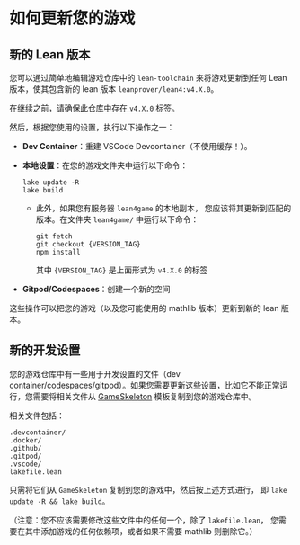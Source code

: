 # 如何更新您的游戏

## 新的 Lean 版本

您可以通过简单地编辑游戏仓库中的 `lean-toolchain` 来将游戏更新到任何 Lean 版本，使其包含新的 lean 版本 `leanprover/lean4:v4.X.0`。

在继续之前，请确保[此仓库中存在 `v4.X.0` 标签](https://github.com/leanprover-community/lean4game/tags)。

然后，根据您使用的设置，执行以下操作之一：

* **Dev Container**：重建 VSCode Devcontainer（不使用缓存！）。
* **本地设置**：在您的游戏文件夹中运行以下命令：
  ```
  lake update -R
  lake build
  ```

  * 此外，如果您有服务器 `lean4game` 的本地副本，
    您应该将其更新到匹配的版本。在文件夹 `lean4game/` 中运行以下命令：
    ```
    git fetch
    git checkout {VERSION_TAG}
    npm install
    ```
    其中 `{VERSION_TAG}` 是上面形式为 `v4.X.0` 的标签
* **Gitpod/Codespaces**：创建一个新的空间

这些操作可以把您的游戏（以及您可能使用的 mathlib 版本）更新到新的 lean 版本。

## 新的开发设置

您的游戏仓库中有一些用于开发设置的文件（dev container/codespaces/gitpod）。如果您需要更新这些设置，比如它不能正常运行，您需要将相关文件从 [GameSkeleton](https://github.com/hhu-adam/GameSkeleton) 模板复制到您的游戏仓库中。

相关文件包括：

```
.devcontainer/
.docker/
.github/
.gitpod/
.vscode/
lakefile.lean
```

只需将它们从 `GameSkeleton` 复制到您的游戏中，然后按上述方式进行，
即 `lake update -R && lake build`。

（注意：您不应该需要修改这些文件中的任何一个，除了 `lakefile.lean`，
您需要在其中添加游戏的任何依赖项，或者如果不需要 mathlib 则删除它。）
